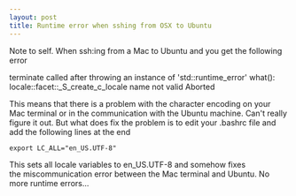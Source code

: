 ```yaml
---
layout: post
title: Runtime error when sshing from OSX to Ubuntu
---
```

Note to self. When ssh:ing from a Mac to Ubuntu and you get the following error

terminate called after throwing an instance of 'std::runtime_error'
what(): locale::facet::_S_create_c_locale name not valid
Aborted

This means that there is a problem with the character encoding on your Mac terminal or in the communication with the Ubuntu machine. Can't really figure it out. But what does fix the problem is to edit your .bashrc file and add the following lines at the end

    export LC_ALL="en_US.UTF-8"

This sets all locale variables to en_US.UTF-8 and somehow fixes the miscommunication error between the Mac terminal and Ubuntu. No more runtime errors...
